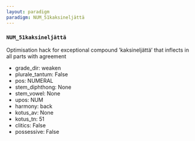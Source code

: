 ```yaml
---
layout: paradigm
paradigm: NUM_51kaksineljättä
---
```

### ` NUM_51kaksineljättä `

Optimisation hack for exceptional compound ’kaksineljättä’ that inflects in all parts with agreement
* grade_dir: weaken
* plurale_tantum: False
* pos: NUMERAL
* stem_diphthong: None
* stem_vowel: None
* upos: NUM
* harmony: back
* kotus_av: None
* kotus_tn: 51
* clitics: False
* possessive: False
